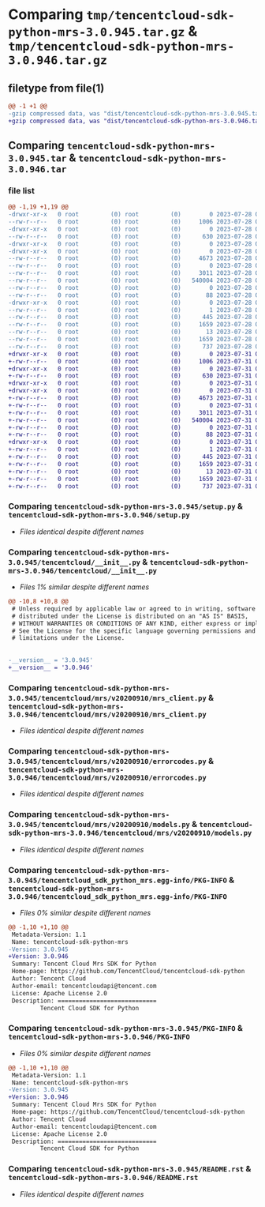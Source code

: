 # Comparing `tmp/tencentcloud-sdk-python-mrs-3.0.945.tar.gz` & `tmp/tencentcloud-sdk-python-mrs-3.0.946.tar.gz`

## filetype from file(1)

```diff
@@ -1 +1 @@
-gzip compressed data, was "dist/tencentcloud-sdk-python-mrs-3.0.945.tar", last modified: Fri Jul 28 00:32:22 2023, max compression
+gzip compressed data, was "dist/tencentcloud-sdk-python-mrs-3.0.946.tar", last modified: Mon Jul 31 00:32:33 2023, max compression
```

## Comparing `tencentcloud-sdk-python-mrs-3.0.945.tar` & `tencentcloud-sdk-python-mrs-3.0.946.tar`

### file list

```diff
@@ -1,19 +1,19 @@
-drwxr-xr-x   0 root         (0) root         (0)        0 2023-07-28 00:32:22.000000 tencentcloud-sdk-python-mrs-3.0.945/
--rw-r--r--   0 root         (0) root         (0)     1006 2023-07-28 00:32:22.000000 tencentcloud-sdk-python-mrs-3.0.945/setup.py
-drwxr-xr-x   0 root         (0) root         (0)        0 2023-07-28 00:32:22.000000 tencentcloud-sdk-python-mrs-3.0.945/tencentcloud/
--rw-r--r--   0 root         (0) root         (0)      630 2023-07-28 00:32:22.000000 tencentcloud-sdk-python-mrs-3.0.945/tencentcloud/__init__.py
-drwxr-xr-x   0 root         (0) root         (0)        0 2023-07-28 00:32:22.000000 tencentcloud-sdk-python-mrs-3.0.945/tencentcloud/mrs/
-drwxr-xr-x   0 root         (0) root         (0)        0 2023-07-28 00:32:22.000000 tencentcloud-sdk-python-mrs-3.0.945/tencentcloud/mrs/v20200910/
--rw-r--r--   0 root         (0) root         (0)     4673 2023-07-28 00:32:22.000000 tencentcloud-sdk-python-mrs-3.0.945/tencentcloud/mrs/v20200910/mrs_client.py
--rw-r--r--   0 root         (0) root         (0)        0 2023-07-28 00:32:22.000000 tencentcloud-sdk-python-mrs-3.0.945/tencentcloud/mrs/v20200910/__init__.py
--rw-r--r--   0 root         (0) root         (0)     3011 2023-07-28 00:32:22.000000 tencentcloud-sdk-python-mrs-3.0.945/tencentcloud/mrs/v20200910/errorcodes.py
--rw-r--r--   0 root         (0) root         (0)   540004 2023-07-28 00:32:22.000000 tencentcloud-sdk-python-mrs-3.0.945/tencentcloud/mrs/v20200910/models.py
--rw-r--r--   0 root         (0) root         (0)        0 2023-07-28 00:32:22.000000 tencentcloud-sdk-python-mrs-3.0.945/tencentcloud/mrs/__init__.py
--rw-r--r--   0 root         (0) root         (0)       88 2023-07-28 00:32:22.000000 tencentcloud-sdk-python-mrs-3.0.945/setup.cfg
-drwxr-xr-x   0 root         (0) root         (0)        0 2023-07-28 00:32:22.000000 tencentcloud-sdk-python-mrs-3.0.945/tencentcloud_sdk_python_mrs.egg-info/
--rw-r--r--   0 root         (0) root         (0)        1 2023-07-28 00:32:22.000000 tencentcloud-sdk-python-mrs-3.0.945/tencentcloud_sdk_python_mrs.egg-info/dependency_links.txt
--rw-r--r--   0 root         (0) root         (0)      445 2023-07-28 00:32:22.000000 tencentcloud-sdk-python-mrs-3.0.945/tencentcloud_sdk_python_mrs.egg-info/SOURCES.txt
--rw-r--r--   0 root         (0) root         (0)     1659 2023-07-28 00:32:22.000000 tencentcloud-sdk-python-mrs-3.0.945/tencentcloud_sdk_python_mrs.egg-info/PKG-INFO
--rw-r--r--   0 root         (0) root         (0)       13 2023-07-28 00:32:22.000000 tencentcloud-sdk-python-mrs-3.0.945/tencentcloud_sdk_python_mrs.egg-info/top_level.txt
--rw-r--r--   0 root         (0) root         (0)     1659 2023-07-28 00:32:22.000000 tencentcloud-sdk-python-mrs-3.0.945/PKG-INFO
--rw-r--r--   0 root         (0) root         (0)      737 2023-07-28 00:32:22.000000 tencentcloud-sdk-python-mrs-3.0.945/README.rst
+drwxr-xr-x   0 root         (0) root         (0)        0 2023-07-31 00:32:33.000000 tencentcloud-sdk-python-mrs-3.0.946/
+-rw-r--r--   0 root         (0) root         (0)     1006 2023-07-31 00:32:33.000000 tencentcloud-sdk-python-mrs-3.0.946/setup.py
+drwxr-xr-x   0 root         (0) root         (0)        0 2023-07-31 00:32:33.000000 tencentcloud-sdk-python-mrs-3.0.946/tencentcloud/
+-rw-r--r--   0 root         (0) root         (0)      630 2023-07-31 00:32:33.000000 tencentcloud-sdk-python-mrs-3.0.946/tencentcloud/__init__.py
+drwxr-xr-x   0 root         (0) root         (0)        0 2023-07-31 00:32:33.000000 tencentcloud-sdk-python-mrs-3.0.946/tencentcloud/mrs/
+drwxr-xr-x   0 root         (0) root         (0)        0 2023-07-31 00:32:33.000000 tencentcloud-sdk-python-mrs-3.0.946/tencentcloud/mrs/v20200910/
+-rw-r--r--   0 root         (0) root         (0)     4673 2023-07-31 00:32:33.000000 tencentcloud-sdk-python-mrs-3.0.946/tencentcloud/mrs/v20200910/mrs_client.py
+-rw-r--r--   0 root         (0) root         (0)        0 2023-07-31 00:32:33.000000 tencentcloud-sdk-python-mrs-3.0.946/tencentcloud/mrs/v20200910/__init__.py
+-rw-r--r--   0 root         (0) root         (0)     3011 2023-07-31 00:32:33.000000 tencentcloud-sdk-python-mrs-3.0.946/tencentcloud/mrs/v20200910/errorcodes.py
+-rw-r--r--   0 root         (0) root         (0)   540004 2023-07-31 00:32:33.000000 tencentcloud-sdk-python-mrs-3.0.946/tencentcloud/mrs/v20200910/models.py
+-rw-r--r--   0 root         (0) root         (0)        0 2023-07-31 00:32:33.000000 tencentcloud-sdk-python-mrs-3.0.946/tencentcloud/mrs/__init__.py
+-rw-r--r--   0 root         (0) root         (0)       88 2023-07-31 00:32:33.000000 tencentcloud-sdk-python-mrs-3.0.946/setup.cfg
+drwxr-xr-x   0 root         (0) root         (0)        0 2023-07-31 00:32:33.000000 tencentcloud-sdk-python-mrs-3.0.946/tencentcloud_sdk_python_mrs.egg-info/
+-rw-r--r--   0 root         (0) root         (0)        1 2023-07-31 00:32:33.000000 tencentcloud-sdk-python-mrs-3.0.946/tencentcloud_sdk_python_mrs.egg-info/dependency_links.txt
+-rw-r--r--   0 root         (0) root         (0)      445 2023-07-31 00:32:33.000000 tencentcloud-sdk-python-mrs-3.0.946/tencentcloud_sdk_python_mrs.egg-info/SOURCES.txt
+-rw-r--r--   0 root         (0) root         (0)     1659 2023-07-31 00:32:33.000000 tencentcloud-sdk-python-mrs-3.0.946/tencentcloud_sdk_python_mrs.egg-info/PKG-INFO
+-rw-r--r--   0 root         (0) root         (0)       13 2023-07-31 00:32:33.000000 tencentcloud-sdk-python-mrs-3.0.946/tencentcloud_sdk_python_mrs.egg-info/top_level.txt
+-rw-r--r--   0 root         (0) root         (0)     1659 2023-07-31 00:32:33.000000 tencentcloud-sdk-python-mrs-3.0.946/PKG-INFO
+-rw-r--r--   0 root         (0) root         (0)      737 2023-07-31 00:32:33.000000 tencentcloud-sdk-python-mrs-3.0.946/README.rst
```

### Comparing `tencentcloud-sdk-python-mrs-3.0.945/setup.py` & `tencentcloud-sdk-python-mrs-3.0.946/setup.py`

 * *Files identical despite different names*

### Comparing `tencentcloud-sdk-python-mrs-3.0.945/tencentcloud/__init__.py` & `tencentcloud-sdk-python-mrs-3.0.946/tencentcloud/__init__.py`

 * *Files 1% similar despite different names*

```diff
@@ -10,8 +10,8 @@
 # Unless required by applicable law or agreed to in writing, software
 # distributed under the License is distributed on an "AS IS" BASIS,
 # WITHOUT WARRANTIES OR CONDITIONS OF ANY KIND, either express or implied.
 # See the License for the specific language governing permissions and
 # limitations under the License.
 
 
-__version__ = '3.0.945'
+__version__ = '3.0.946'
```

### Comparing `tencentcloud-sdk-python-mrs-3.0.945/tencentcloud/mrs/v20200910/mrs_client.py` & `tencentcloud-sdk-python-mrs-3.0.946/tencentcloud/mrs/v20200910/mrs_client.py`

 * *Files identical despite different names*

### Comparing `tencentcloud-sdk-python-mrs-3.0.945/tencentcloud/mrs/v20200910/errorcodes.py` & `tencentcloud-sdk-python-mrs-3.0.946/tencentcloud/mrs/v20200910/errorcodes.py`

 * *Files identical despite different names*

### Comparing `tencentcloud-sdk-python-mrs-3.0.945/tencentcloud/mrs/v20200910/models.py` & `tencentcloud-sdk-python-mrs-3.0.946/tencentcloud/mrs/v20200910/models.py`

 * *Files identical despite different names*

### Comparing `tencentcloud-sdk-python-mrs-3.0.945/tencentcloud_sdk_python_mrs.egg-info/PKG-INFO` & `tencentcloud-sdk-python-mrs-3.0.946/tencentcloud_sdk_python_mrs.egg-info/PKG-INFO`

 * *Files 0% similar despite different names*

```diff
@@ -1,10 +1,10 @@
 Metadata-Version: 1.1
 Name: tencentcloud-sdk-python-mrs
-Version: 3.0.945
+Version: 3.0.946
 Summary: Tencent Cloud Mrs SDK for Python
 Home-page: https://github.com/TencentCloud/tencentcloud-sdk-python
 Author: Tencent Cloud
 Author-email: tencentcloudapi@tencent.com
 License: Apache License 2.0
 Description: ============================
         Tencent Cloud SDK for Python
```

### Comparing `tencentcloud-sdk-python-mrs-3.0.945/PKG-INFO` & `tencentcloud-sdk-python-mrs-3.0.946/PKG-INFO`

 * *Files 0% similar despite different names*

```diff
@@ -1,10 +1,10 @@
 Metadata-Version: 1.1
 Name: tencentcloud-sdk-python-mrs
-Version: 3.0.945
+Version: 3.0.946
 Summary: Tencent Cloud Mrs SDK for Python
 Home-page: https://github.com/TencentCloud/tencentcloud-sdk-python
 Author: Tencent Cloud
 Author-email: tencentcloudapi@tencent.com
 License: Apache License 2.0
 Description: ============================
         Tencent Cloud SDK for Python
```

### Comparing `tencentcloud-sdk-python-mrs-3.0.945/README.rst` & `tencentcloud-sdk-python-mrs-3.0.946/README.rst`

 * *Files identical despite different names*

